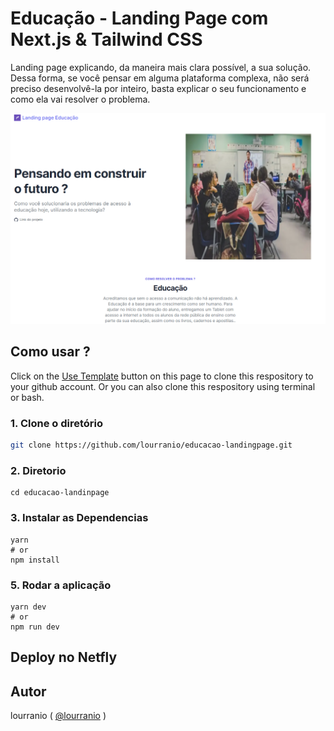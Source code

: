 # Educação - Landing Page com Next.js & Tailwind CSS

Landing page explicando, da maneira mais clara possível, a sua solução. Dessa forma, se você pensar em alguma plataforma complexa, não será preciso desenvolvê-la por inteiro, basta explicar o seu funcionamento e como ela vai resolver o problema.

![image](https://github.com/lourranio/educacao-landingpage/blob/9c1a84ce481ba28bad1ed1e7ac37591fceefee67/public/page1.PNG)

## Como usar ?

Click on the [Use Template](https://github.com/lourranio/educacao-landinpage/generate) button on this page to clone this respository to your github account. Or you can also clone this respository using terminal or bash.

### 1\. Clone o diretório

```bash
git clone https://github.com/lourranio/educacao-landingpage.git
```

### 2\. Diretorio

```
cd educacao-landinpage
```

### 3\. Instalar as Dependencias

```
yarn
# or
npm install
```

### 5\. Rodar a aplicação

```
yarn dev
# or
npm run dev
```

## Deploy no Netfly

## Autor

lourranio ( [@lourranio](https://github.com/lourranio) )
